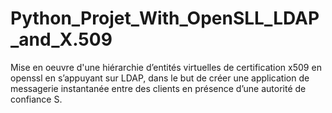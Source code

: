 # Python_Projet_With_OpenSLL_LDAP_and_X.509
Mise en oeuvre d'une hiérarchie d’entités virtuelles de certification x509 en openssl en s’appuyant sur LDAP, dans le but de créer une application de messagerie instantanée entre des clients en présence d’une autorité de confiance S.
